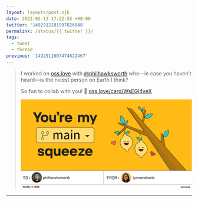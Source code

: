 ```yaml
---
layout: layouts/post.njk
date: 2022-02-13 17:22:55 +00:00
twitter: '1492912181997826048'
permalink: /status/{{ twitter }}/
tags: 
  - tweet
  - thread
previous: '1492911607474622467'
---
```


> I worked on [oss.love](http://oss.love) with [@philhawksworth](https://twitter.com/philhawksworth) who—in case you haven’t heard—is the nicest person on Earth I think?
> 
> So fun to collab with you! 🍋 [oss.love/card/WsEGl4veX](https://oss.love/card/WsEGl4veX)
> 
> ![You’re my main squeeze](/img/oss-WsEGl4veX.png)

---
